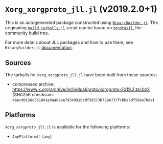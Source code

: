 # `Xorg_xorgproto_jll.jl` (v2019.2.0+1)

This is an autogenerated package constructed using [`BinaryBuilder.jl`](https://github.com/JuliaPackaging/BinaryBuilder.jl). The originating [`build_tarballs.jl`](https://github.com/JuliaPackaging/Yggdrasil/blob/b486858d45f55104a42e42a29eefd82d2dea8931/X/Xorg_xorgproto/build_tarballs.jl) script can be found on [`Yggdrasil`](https://github.com/JuliaPackaging/Yggdrasil/), the community build tree.

For more details about JLL packages and how to use them, see `BinaryBuilder.jl` [documentation](https://juliapackaging.github.io/BinaryBuilder.jl/dev/jll/).

## Sources

The tarballs for `Xorg_xorgproto_jll.jl` have been built from these sources:

* compressed archive: https://www.x.org/archive/individual/proto/xorgproto-2019.2.tar.bz2 (SHA256 checksum: `46ecd0156c561d41e8aa87ce79340910cdf38373b759e737fcbba5df508e7b8e`)

## Platforms

`Xorg_xorgproto_jll.jl` is available for the following platforms:

* `AnyPlatform()` (`any`)
